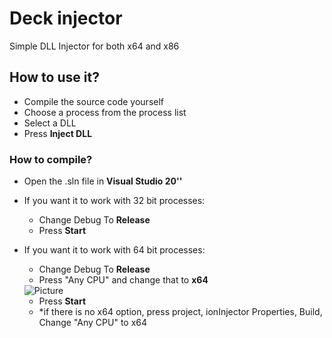 # Deck injector
Simple DLL Injector for both x64 and x86

## How to use it?
 * Compile the source code yourself
 * Choose a process from the process list
 * Select a DLL
 * Press **Inject DLL**
 
 ### How to compile?
  * Open the .sln file in **Visual Studio 20''**
  * If you want it to work with 32 bit processes:
    * Change Debug To **Release**
    * Press **Start**
  * If you want it to work with 64 bit processes:
    * Change Debug To **Release**
    * Press "Any CPU" and change that to **x64** 
     <img src="https://cdn.discordapp.com/attachments/773559872884965446/801874416313040896/unknown.png" alt="Picture">
    
    * Press **Start**
    * *if there is no x64 option, press project, ionInjector Properties, Build, Change "Any CPU" to x64
